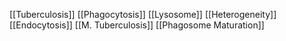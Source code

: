 [[Tuberculosis]]
[[Phagocytosis]]
[[Lysosome]]
[[Heterogeneity]]
[[Endocytosis]]
[[M. Tuberculosis]]
[[Phagosome Maturation]]
